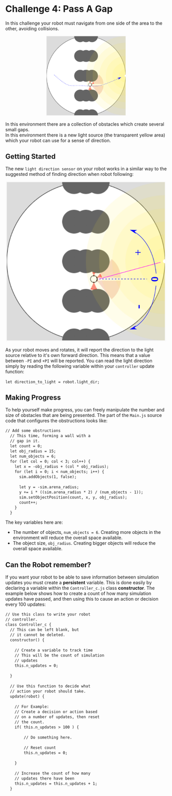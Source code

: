 # Challenge 4: Pass A Gap

In this challenge your robot must navigate from one side of the area to the other, avoiding collisions.  

<p align="center">
<img src="https://github.com/paulodowd/SummerSchool2022/blob/main/images/p5_pass_a_gap.png?raw=true" width=250>
</p>

In this environment there are a collection of obstacles which create several small gaps.  
In this environment there is a new light source (the transparent yellow area) which your robot can use for a sense of direction.

## Getting Started

The new `light direction sensor` on your robot works in a similar way to the suggested method of finding direction when robot following:

<p align="center">
  <img src="https://github.com/paulodowd/SummerSchool2022/blob/main/images/p5_light_dir.png?raw=true" width=500>
</p>

As your robot moves and rotates, it will report the direction to the light source relative to it's own forward direction.  This means that a value between `-PI` and `+PI` will be reported. You can read the light direction simply by reading the following variable within your `controller` update function:

`let direction_to_light = robot.light_dir;`

## Making Progress

To help yourself make progress, you can freely manipulate the number and size of obstacles that are being presented.  The part of the `Main.js` source code that configures the obstructions looks like:

```
// Add some obstructions
  // This time, forming a wall with a
  // gap in it.
  let count = 0;
  let obj_radius = 15;
  let num_objects = 6;
  for (let col = 0; col < 3; col++) {
    let x = -obj_radius + (col * obj_radius);
    for (let i = 0; i < num_objects; i++) {
      sim.addObjects(1, false);
      
      let y = -sim.arena_radius;
      y += i * ((sim.arena_radius * 2) / (num_objects - 1));
      sim.setObjectPosition(count, x, y, obj_radius);
      count++;
    }
  }
  ```
  
  The key variables here are:
  - The number of objects, `num_objects = 6`.  Creating more objects in the environment will reduce the overall space available.
  - The object size, `obj_radius`.  Creating bigger objects will reduce the overall space available.

## Can the Robot remember?

If you want your robot to be able to save information between simulation updates you must create a **persistent** variable.  This is done easily by declaring a variable within the `Controller_c.js` class **constructor**.  The example below shows how to create a count of how many simulation updates have passed, and then using this to cause an action or decision every 100 updates:  

```
// Use this class to write your robot
// controller.
class Controller_c {
  // This can be left blank, but
  // it cannot be deleted.
  constructor() {
  
    // Create a variable to track time 
    // This will be the count of simulation
    // updates
    this.n_updates = 0;
  
  }

  // Use this function to decide what
  // action your robot should take.
  update(robot) {
    
    // For Example:
    // Create a decision or action based
    // on a number of updates, then reset
    // the count.
    if( this.n_updates > 100 ) {
    
        // Do something here.
        
        // Reset count
        this.n_updates = 0;
    
    }
    
    // Increase the count of how many 
    // updates there have been
    this.n_updates = this.n_updates + 1;
  }

```
